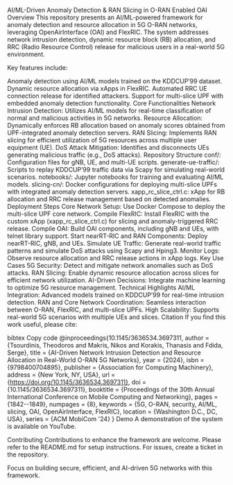 AI/ML-Driven Anomaly Detection & RAN Slicing in O-RAN Enabled OAI
Overview
This repository presents an AI/ML-powered framework for anomaly detection and resource allocation in 5G O-RAN networks, leveraging OpenAirInterface (OAI) and FlexRIC. The system addresses network intrusion detection, dynamic resource block (RB) allocation, and RRC (Radio Resource Control) release for malicious users in a real-world 5G environment.

Key features include:

Anomaly detection using AI/ML models trained on the KDDCUP’99 dataset.
Dynamic resource allocation via xApps in FlexRIC.
Automated RRC UE connection release for identified attackers.
Support for multi-slice UPF with embedded anomaly detection functionality.
Core Functionalities
Network Intrusion Detection: Utilizes AI/ML models for real-time classification of normal and malicious activities in 5G networks.
Resource Allocation: Dynamically enforces RB allocation based on anomaly scores obtained from UPF-integrated anomaly detection servers.
RAN Slicing: Implements RAN slicing for efficient utilization of 5G resources across multiple user equipment (UE).
DoS Attack Mitigation: Identifies and disconnects UEs generating malicious traffic (e.g., DoS attacks).
Repository Structure
conf/: Configuration files for gNB, UE, and multi-UE scripts.
generate-ue-traffic/: Scripts to replay KDDCUP’99 traffic data via Scapy for simulating real-world scenarios.
notebooks/: Jupyter notebooks for training and evaluating AI/ML models.
slicing-cn/: Docker configurations for deploying multi-slice UPFs with integrated anomaly detection servers.
xapp_rc_slice_ctrl.c: xApp for RB allocation and RRC release management based on detected anomalies.
Deployment Steps
Core Network Setup:
Use Docker Compose to deploy the multi-slice UPF core network.
Compile FlexRIC:
Install FlexRIC with the custom xApp (xapp_rc_slice_ctrl.c) for slicing and anomaly-triggered RRC release.
Compile OAI:
Build OAI components, including gNB and UEs, with telnet library support.
Start nearRT-RIC and RAN Components:
Deploy nearRT-RIC, gNB, and UEs.
Simulate UE Traffic:
Generate real-world traffic patterns and simulate DoS attacks using Scapy and Hping3.
Monitor Logs:
Observe resource allocation and RRC release actions in xApp logs.
Key Use Cases
5G Security: Detect and mitigate network anomalies such as DoS attacks.
RAN Slicing: Enable dynamic resource allocation across slices for efficient network utilization.
AI-Driven Decisions: Integrate machine learning to optimize 5G resource management.
Technical Highlights
AI/ML Integration: Advanced models trained on KDDCUP’99 for real-time intrusion detection.
RAN and Core Network Coordination: Seamless interaction between O-RAN, FlexRIC, and multi-slice UPFs.
High Scalability: Supports real-world 5G scenarios with multiple UEs and slices.
Citation
If you find this work useful, please cite:

bibtex
Copy code
@inproceedings{10.1145/3636534.3697311,
  author = {Tsourdinis, Theodoros and Makris, Nikos and Korakis, Thanasis and Fdida, Serge},
  title = {AI-Driven Network Intrusion Detection and Resource Allocation in Real-World O-RAN 5G Networks},
  year = {2024},
  isbn = {9798400704895},
  publisher = {Association for Computing Machinery},
  address = {New York, NY, USA},
  url = {https://doi.org/10.1145/3636534.3697311},
  doi = {10.1145/3636534.3697311},
  booktitle = {Proceedings of the 30th Annual International Conference on Mobile Computing and Networking},
  pages = {1842--1849},
  numpages = {8},
  keywords = {5G, O-RAN, security, AI/ML, slicing, OAI, OpenAirInterface, FlexRIC},
  location = {Washington D.C., DC, USA},
  series = {ACM MobiCom '24}
}
Demo
A demonstration of the system is available on YouTube.

Contributing
Contributions to enhance the framework are welcome. Please refer to the README.md for setup instructions. For issues, create a ticket in the repository.

Focus on building secure, efficient, and AI-driven 5G networks with this framework.












